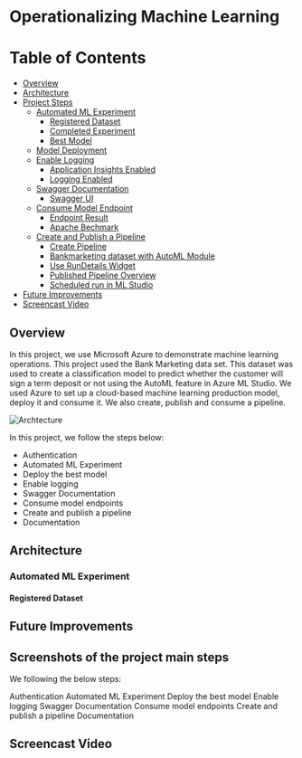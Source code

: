 # Operationalizing Machine Learning

Table of Contents
=================
  * [Overview](#overview)
  * [Architecture](#architecture)
  * [Project Steps](#project-steps)
    + [Automated ML Experiment](#automated-ml-experiment)
      - [Registered Dataset](#registered-dataset)
      - [Completed Experiment](#completed-experiment)
      - [Best Model](#best-model)
    + [Model Deployment](#model-deployment)
    + [Enable Logging](#enable-logging)
      - [Application Insights Enabled](#application-insights-enabled)
      - [Logging Enabled](#logging-enabled)
    + [Swagger Documentation](#swagger-documentation)
      - [Swagger UI](#swagger-ui)
    + [Consume Model Endpoint](#consume-model-endpoint)
      - [Endpoint Result](#endpoint-result)
      - [Apache Bechmark](#apache-bechmark)
    + [Create and Publish a Pipeline](#create-and-publish-a-pipeline)
      - [Create Pipeline](#create-pipeline)
      - [Bankmarketing dataset with AutoML Module](#bankmarketing-dataset-with-automl-module)
      - [Use RunDetails Widget](#use-rundetails-widget)
      - [Published Pipeline Overview](#published-pipeline-overview)
      - [Scheduled run in ML Studio](#scheduled-run-in-ml-studio)
  * [Future Improvements](#future-improvements)
  * [Screencast Video](#screencast-video)
  
## Overview

In this project, we use Microsoft Azure to demonstrate machine learning operations. This project used the Bank Marketing data set. This dataset was used to create a classification model to predict whether the customer will sign a term deposit or not using the AutoML feature in Azure ML Studio. We used Azure to set up a cloud-based machine learning production model, deploy it and consume it. We also create, publish and consume a pipeline.

![Archtecture](imagens/Archtecture.png)

In this project, we follow the steps below:
- Authentication
- Automated ML Experiment
- Deploy the best model
- Enable logging
- Swagger Documentation
- Consume model endpoints
- Create and publish a pipeline
- Documentation

## Architecture

### Automated ML Experiment

#### Registered Dataset

## Future Improvements


## Screenshots of the project main steps
We following the below steps:

Authentication
Automated ML Experiment
Deploy the best model
Enable logging
Swagger Documentation
Consume model endpoints
Create and publish a pipeline
Documentation

## Screencast Video
